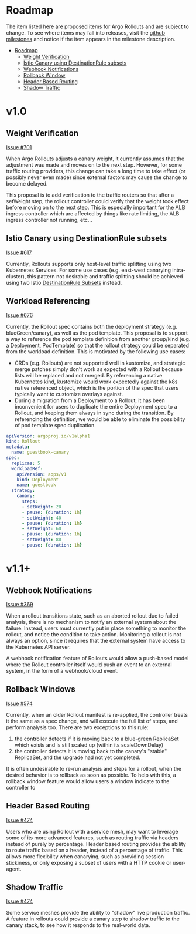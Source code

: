 # Roadmap

The item listed here are proposed items for Argo Rollouts and are subject to change. To see where items
may fall into releases, visit the [github milestones](https://github.com/argoproj/argo-rollouts/milestones)
and notice if the item appears in the milestone description.

- [Roadmap](#roadmap)
    - [Weight Verification](#weight-verification)
    - [Istio Canary using DestinationRule subsets](#istio-canary-using-destinationrule-subsets)
    - [Webhook Notifications](#webhook-notifications)
    - [Rollback Window](#rollback-window)
    - [Header Based Routing](#header-based-routing)
    - [Shadow Traffic](#shadow-traffic)

# v1.0

## Weight Verification

[Issue #701](https://github.com/argoproj/argo-rollouts/issues/701)

When Argo Rollouts adjusts a canary weight, it currently assumes that the adjustment was made and
moves on to the next step. However, for some traffic routing providers, this change can take a long
time to take effect (or possibly never even made) since external factors may cause the change to
become delayed.

This proposal is to add verification to the traffic routers so that after a setWeight step, the
rollout controller could verify that the weight took effect before moving on to the next step. This
is especially important for the ALB ingress controller which are affected by things like rate
limiting, the ALB ingress controller not running, etc...


## Istio Canary using DestinationRule subsets

[Issue #617](https://github.com/argoproj/argo-rollouts/issues/617)

Currently, Rollouts supports only host-level traffic splitting using two Kubernetes Services.
For some use cases (e.g. east-west canarying intra-cluster), this pattern not desirable and traffic
splitting should be achieved using two
Istio [DestinationRule Subsets](https://istio.io/latest/docs/reference/config/networking/destination-rule/#Subset)
instead.


## Workload Referencing

[Issue #676](https://github.com/argoproj/argo-rollouts/issues/676)

Currently, the Rollout spec contains both the deployment strategy (e.g. blueGreen/canary),
as well as the pod template. This proposal is to support a way to reference the pod template
definition from another group/kind (e.g. a Deployment, PodTemplate) so that the rollout strategy
could be separated from the workload definition. This is motivated by the following use cases:

* CRDs (e.g. Rollouts) are not supported well in kustomize, and strategic merge patches simply 
  don't work as expected with a Rollout because lists will be replaced and not merged. By
  referencing a native Kubernetes kind, kustomize would work expectedly against the k8s native
  referenced object, which is the portion of the spec that users typically want to customize
  overlays against.
* During a migration from a Deployment to a Rollout, it has been inconvenient for users to duplicate
  the entire Deployment spec to a Rollout, and keeping them always in sync during the transition.
  By referencing the definition, we would be able to eliminate the possibility of pod template spec
  duplication.


```yaml
apiVersion: argoproj.io/v1alpha1
kind: Rollout
metadata:
  name: guestbook-canary
spec:
  replicas: 5
  workloadRef:
    apiVersion: apps/v1
    kind: Deployment
    name: guestbook
  strategy:
    canary:
      steps:
      - setWeight: 20
      - pause: {duration: 1h}
      - setWeight: 40
      - pause: {duration: 1h}
      - setWeight: 60
      - pause: {duration: 1h}
      - setWeight: 80
      - pause: {duration: 1h}
```

# v1.1+

## Webhook Notifications

[Issue #369](https://github.com/argoproj/argo-rollouts/issues/369)

When a rollout transitions state, such as an aborted rollout due to failed analysis, there is no mechanism to notify an external system about the failure. Instead, users must currently put in place something to monitor the rollout, and notice the condition to take action. Monitoring a rollout is not always an option, since it requires that the external system have access to the Kubernetes API server.

A webhook notification feature of Rollouts would allow a push-based model where the Rollout controller itself would push an event to an external system, in the form of a webhook/cloud event.

## Rollback Windows

[Issue #574](https://github.com/argoproj/argo-rollouts/issues/574)

Currently, when an older Rollout manifest is re-applied, the controller treats it the same as a spec change, and will execute the full list of steps, and perform analysis too. There are two exceptions to this rule:
1. the controller detects if it is moving back to a blue-green ReplicaSet which exists and is still scaled up (within its scaleDownDelay)
2. the controller detects it is moving back to the canary's "stable" ReplicaSet, and the upgrade had not yet completed.

It is often undesirable to re-run analysis and steps for a rollout, when the desired behavior is to rollback as soon as possible. To help with this, a rollback window feature would allow users a window indicate to the controller to 

## Header Based Routing

[Issue #474](https://github.com/argoproj/argo-rollouts/issues/474)

Users who are using Rollout with a service mesh, may want to leverage some of its more advanced features, such as routing traffic via headers instead of purely by percentage. Header based routing provides the ability to route traffic based on a header, instead of a percentage of traffic. This allows more flexibility when canarying, such as providing session stickiness, or only exposing a subset of users with a HTTP cookie or user-agent.

## Shadow Traffic

[Issue #474](https://github.com/argoproj/argo-rollouts/issues/474)

Some service meshes provide the ability to "shadow" live production traffic. A feature in rollouts could provide a canary step to shadow traffic to the canary stack, to see how it responds to the real-world data.
